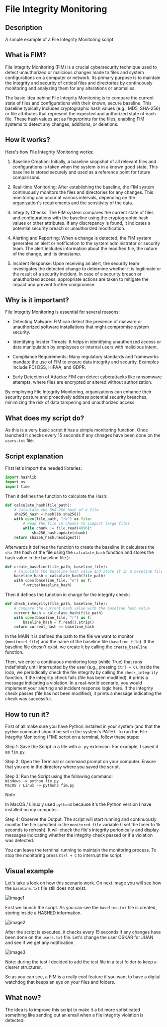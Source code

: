 # File Integrity Monitoring

## Description
A simple example of a File Integrity Monitoring script

## What is FIM?

File Integrity Monitoring (FIM) is a crucial cybersecurity technique used to detect unauthorized or malicious changes made to files and system configurations on a computer or network. Its primary purpose is to maintain the integrity and security of critical files and directories by continuously monitoring and analyzing them for any alterations or anomalies.

The basic idea behind File Integrity Monitoring is to compare the current state of files and configurations with their known, secure baseline. This baseline typically includes cryptographic hash values (e.g., MD5, SHA-256) or file attributes that represent the expected and authorized state of each file. These hash values act as fingerprints for the files, enabling FIM systems to detect any changes, additions, or deletions.

## How it works?

Here's how File Integrity Monitoring works:

1) Baseline Creation: Initially, a baseline snapshot of all relevant files and configurations is taken when the system is in a known good state. This baseline is stored securely and used as a reference point for future comparisons.

2) Real-time Monitoring: After establishing the baseline, the FIM system continuously monitors the files and directories for any changes. This monitoring can occur at various intervals, depending on the organization's requirements and the sensitivity of the data.

3) Integrity Checks: The FIM system compares the current state of files and configurations with the baseline using the cryptographic hash values or other attributes. If any discrepancy is found, it indicates a potential security breach or unauthorized modification.

4) Alerting and Reporting: When a change is detected, the FIM system generates an alert or notification to the system administrator or security team. The alert includes information about the modified file, the nature of the change, and its timestamp.

5) Incident Response: Upon receiving an alert, the security team investigates the detected change to determine whether it is legitimate or the result of a security incident. In case of a security breach or unauthorized access, appropriate actions are taken to mitigate the impact and prevent further compromise.

## Why is it important?

File Integrity Monitoring is essential for several reasons:

- Detecting Malware: FIM can detect the presence of malware or unauthorized software installations that might compromise system security.

- Identifying Insider Threats: It helps in identifying unauthorized access or data manipulation by employees or internal users with malicious intent.

- Compliance Requirements: Many regulatory standards and frameworks mandate the use of FIM to ensure data integrity and security. Examples include PCI DSS, HIPAA, and GDPR.

- Early Detection of Attacks: FIM can detect cyberattacks like ransomware attempts, where files are encrypted or altered without authorization.


By employing File Integrity Monitoring, organizations can enhance their security posture and proactively address potential security breaches, minimizing the risk of data tampering and unauthorized access.

## What does my script do?

As this is a very basic script it has a simple monitoring function. Once launched it checks every 15 seconds if any chnages have been done on the `users.txt` file.

## Script explanation

First let's import the needed libraries:  
```python
import hashlib
import os
import time
```
Then it defines the function to calculate the Hash:
```python
def calculate_hash(file_path):
    # Calculate the SHA-256 hash of a file
    sha256_hash = hashlib.sha256()
    with open(file_path, "rb") as file:
        # Read the file in chunks to support large files
        while chunk := file.read(4096):
            sha256_hash.update(chunk)
    return sha256_hash.hexdigest()
```
Afterwards it defines the function to create the baseline (it calculates the `sha-256` hash of the file using the `calculate_hash` function and stores the hash value in the baseline file.):
```python
def create_baseline(file_path, baseline_file):
    # Calculate the baseline hash value and store it in a baseline file
    baseline_hash = calculate_hash(file_path)
    with open(baseline_file, "w") as f:
        f.write(baseline_hash)
```
Then it defines the function in charge for the integrity check:
```python
def check_integrity(file_path, baseline_file):
    # Compare the current hash value with the baseline hash value
    current_hash = calculate_hash(file_path)
    with open(baseline_file, "r") as f:
        baseline_hash = f.read().strip()
    return current_hash == baseline_hash
```
In the MAIN it is defined the path to the file we want to monitor (`monitored_file`) and the name of the baseline file (`baseline_file`). If the baseline file doesn't exist, we create it by calling the `create_baseline` function.

Then, we enter a continuous monitoring loop (while True) that runs indefinitely until interrupted by the user (e.g., pressing `Ctrl + C`). Inside the loop, we periodically check the file integrity by calling the `check_integrity` function. If the integrity check fails (file has been modified), it prints a message indicating a violation. In a real-world scenario, you would implement your alerting and incident response logic here. If the integrity check passes (file has not been modified), it prints a message indicating the check was successful.

## How to run it?

First of all make sure you have Python installed in your system (and that the `python` command should be set in the system's PATH).
To run the File Integrity Monitoring (FIM) script on a terminal, follow these steps:

Step 1: Save the Script in a file with a `.py` extension. For example, I saved it as `fim.py`.

Step 2: Open the Terminal or command prompt on your computer. Ensure that you are in the directory where you saved the script.

Step 3: Run the Script using the following command:  
`Windows -> python fim.py`<br>
`MacOS / Linux -> python3 fim.py`

>[!NOTE]
>In MacOS / Linux y used `python3` because it's the Python version I have installed on my computer.

Step 4: Observe the Output. The script will start running and continuously monitor the file specified in the `monitored_file` variable (I set the timer to 15 seconds to refresh). It will check the file's integrity periodically and display messages indicating whether the integrity check passed or if a violation was detected.

You can leave the terminal running to maintain the monitoring process.
To stop the monitoring press `Ctrl + C` to interrupt the script.

## Visual example

Let's take a look on how this scenario work. On next image you will see how the `baseline.txt` file still does not exist.

![image1](imgs/image1.png)

First we launch the script. As you can see the `baseline.txt` file is created, storing inside a HASHED information.

![image2](imgs/image2.png)

After the script is executed, it checks every 15 seconds if any changes have been done on the `users.txt` file. Let's change the user OSKAR for JUAN and see if we get any notification.

![image3](imgs/image3.png)

Note: during the test I decided to add the test file in a test folder to keep a clearer structurer.

So as you can see, a FIM is a really cool feature if you want to have a digital watchdog that keeps an eye on your files and folders.

## What now?

The idea is to improve this script to make it a bit more sofisticated something like sending out an email when a file integrity violation is detected.
